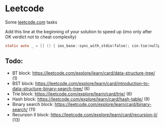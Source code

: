 # Leetcode
Some [leetcode.com](https://leetcode.com/) tasks

Add this line at the beginning of your solution to speed up (imo only after OK verdict not to cheat complexity)

```objectivec
static auto _ = [] () { ios_base::sync_with_stdio(false); cin.tie(nullptr); return 0; }();
```

## Todo:

* BT block:              https://leetcode.com/explore/learn/card/data-structure-tree/ (1)
* BST block:             https://leetcode.com/explore/learn/card/introduction-to-data-structure-binary-search-tree/ (6)
* Trie block:            https://leetcode.com/explore/learn/card/trie/ (6)
* Hash block:            https://leetcode.com/explore/learn/card/hash-table/ (9)
* Binary search block:   https://leetcode.com/explore/learn/card/binary-search/ (11)
* Recursion II block:    https://leetcode.com/explore/learn/card/recursion-ii/ (13)